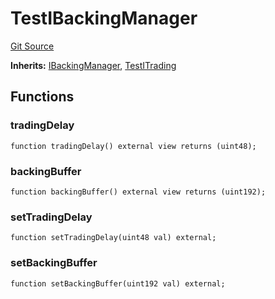 # TestIBackingManager
[Git Source](https://github.com/larrythecucumber321/protocol/blob/0e60393685a4ae7994ac986273cdfa4cf9c069ed/contracts/interfaces/IBackingManager.sol)

**Inherits:**
[IBackingManager](/tools/docgen/src/contracts/interfaces/IBackingManager.sol/interface.IBackingManager.md), [TestITrading](/tools/docgen/src/contracts/interfaces/ITrading.sol/interface.TestITrading.md)


## Functions
### tradingDelay


```solidity
function tradingDelay() external view returns (uint48);
```

### backingBuffer


```solidity
function backingBuffer() external view returns (uint192);
```

### setTradingDelay


```solidity
function setTradingDelay(uint48 val) external;
```

### setBackingBuffer


```solidity
function setBackingBuffer(uint192 val) external;
```


